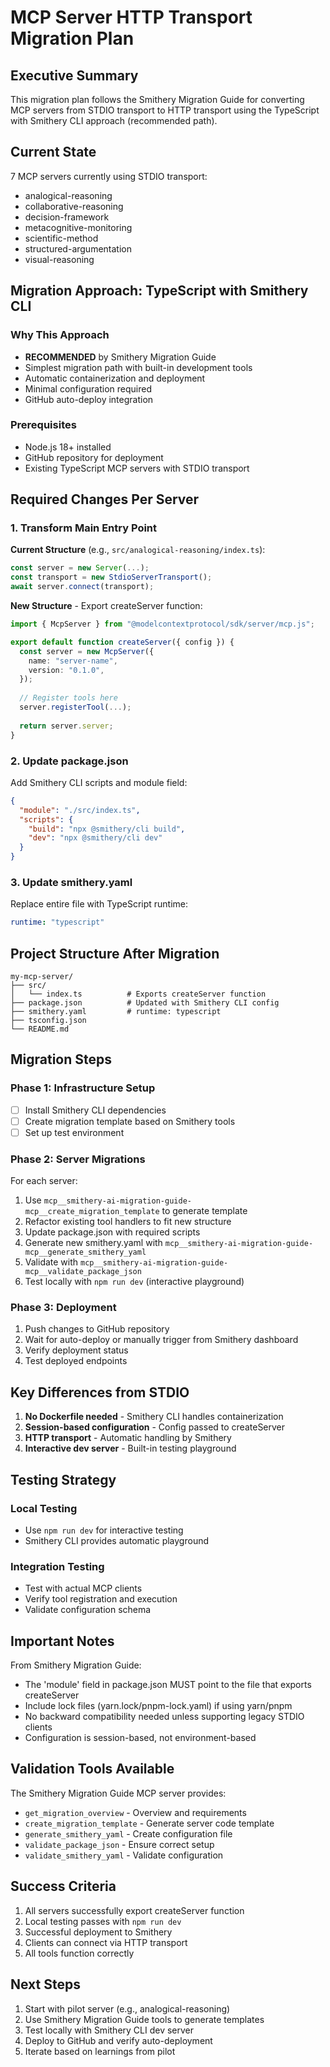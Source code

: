 # MCP Server HTTP Transport Migration Plan

## Executive Summary

This migration plan follows the Smithery Migration Guide for converting MCP servers from STDIO transport to HTTP transport using the TypeScript with Smithery CLI approach (recommended path).

## Current State

7 MCP servers currently using STDIO transport:
- analogical-reasoning
- collaborative-reasoning  
- decision-framework
- metacognitive-monitoring
- scientific-method
- structured-argumentation
- visual-reasoning

## Migration Approach: TypeScript with Smithery CLI

### Why This Approach
- **RECOMMENDED** by Smithery Migration Guide
- Simplest migration path with built-in development tools
- Automatic containerization and deployment
- Minimal configuration required
- GitHub auto-deploy integration

### Prerequisites
- Node.js 18+ installed
- GitHub repository for deployment
- Existing TypeScript MCP servers with STDIO transport

## Required Changes Per Server

### 1. Transform Main Entry Point

**Current Structure** (e.g., `src/analogical-reasoning/index.ts`):
```typescript
const server = new Server(...);
const transport = new StdioServerTransport();
await server.connect(transport);
```

**New Structure** - Export createServer function:
```typescript
import { McpServer } from "@modelcontextprotocol/sdk/server/mcp.js";

export default function createServer({ config }) {
  const server = new McpServer({
    name: "server-name",
    version: "0.1.0",
  });
  
  // Register tools here
  server.registerTool(...);
  
  return server.server;
}
```

### 2. Update package.json

Add Smithery CLI scripts and module field:
```json
{
  "module": "./src/index.ts",
  "scripts": {
    "build": "npx @smithery/cli build",
    "dev": "npx @smithery/cli dev"
  }
}
```

### 3. Update smithery.yaml

Replace entire file with TypeScript runtime:
```yaml
runtime: "typescript"
```

## Project Structure After Migration

```
my-mcp-server/
├── src/
│   └── index.ts          # Exports createServer function
├── package.json          # Updated with Smithery CLI config
├── smithery.yaml         # runtime: typescript
├── tsconfig.json         
└── README.md            
```

## Migration Steps

### Phase 1: Infrastructure Setup
- [ ] Install Smithery CLI dependencies
- [ ] Create migration template based on Smithery tools
- [ ] Set up test environment

### Phase 2: Server Migrations

For each server:
1. Use `mcp__smithery-ai-migration-guide-mcp__create_migration_template` to generate template
2. Refactor existing tool handlers to fit new structure
3. Update package.json with required scripts
4. Generate new smithery.yaml with `mcp__smithery-ai-migration-guide-mcp__generate_smithery_yaml`
5. Validate with `mcp__smithery-ai-migration-guide-mcp__validate_package_json`
6. Test locally with `npm run dev` (interactive playground)

### Phase 3: Deployment
1. Push changes to GitHub repository
2. Wait for auto-deploy or manually trigger from Smithery dashboard
3. Verify deployment status
4. Test deployed endpoints

## Key Differences from STDIO

1. **No Dockerfile needed** - Smithery CLI handles containerization
2. **Session-based configuration** - Config passed to createServer
3. **HTTP transport** - Automatic handling by Smithery
4. **Interactive dev server** - Built-in testing playground

## Testing Strategy

### Local Testing
- Use `npm run dev` for interactive testing
- Smithery CLI provides automatic playground

### Integration Testing  
- Test with actual MCP clients
- Verify tool registration and execution
- Validate configuration schema

## Important Notes

From Smithery Migration Guide:
- The 'module' field in package.json MUST point to the file that exports createServer
- Include lock files (yarn.lock/pnpm-lock.yaml) if using yarn/pnpm
- No backward compatibility needed unless supporting legacy STDIO clients
- Configuration is session-based, not environment-based

## Validation Tools Available

The Smithery Migration Guide MCP server provides:
- `get_migration_overview` - Overview and requirements
- `create_migration_template` - Generate server code template
- `generate_smithery_yaml` - Create configuration file
- `validate_package_json` - Ensure correct setup
- `validate_smithery_yaml` - Validate configuration

## Success Criteria

1. All servers successfully export createServer function
2. Local testing passes with `npm run dev`
3. Successful deployment to Smithery
4. Clients can connect via HTTP transport
5. All tools function correctly

## Next Steps

1. Start with pilot server (e.g., analogical-reasoning)
2. Use Smithery Migration Guide tools to generate templates
3. Test locally with Smithery CLI dev server
4. Deploy to GitHub and verify auto-deployment
5. Iterate based on learnings from pilot
